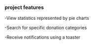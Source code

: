 ### project features

-View statistics represented by pie charts

-Search for specific donation categories

-Receive notifications using a toaster

  
 
 
